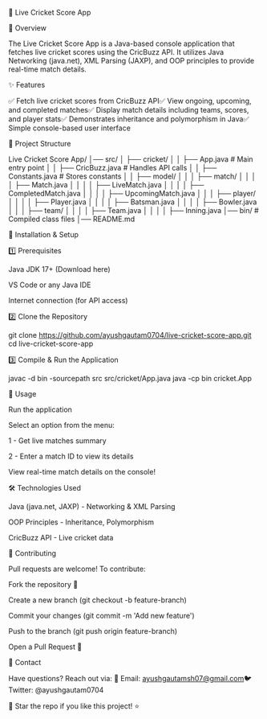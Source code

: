 🏏 Live Cricket Score App


📌 Overview

The Live Cricket Score App is a Java-based console application that fetches live cricket scores using the CricBuzz API. It utilizes Java Networking (java.net), XML Parsing (JAXP), and OOP principles to provide real-time match details.

✨ Features

✅ Fetch live cricket scores from CricBuzz API✅ View ongoing, upcoming, and completed matches✅ Display match details including teams, scores, and player stats✅ Demonstrates inheritance and polymorphism in Java✅ Simple console-based user interface

📂 Project Structure

Live Cricket Score App/
│── src/
│   ├── cricket/
│   │   ├── App.java        # Main entry point
│   │   ├── CricBuzz.java   # Handles API calls
│   │   ├── Constants.java  # Stores constants
│   │   ├── model/
│   │   │   ├── match/
│   │   │   │   ├── Match.java
│   │   │   │   ├── LiveMatch.java
│   │   │   │   ├── CompletedMatch.java
│   │   │   │   ├── UpcomingMatch.java
│   │   │   ├── player/
│   │   │   │   ├── Player.java
│   │   │   │   ├── Batsman.java
│   │   │   │   ├── Bowler.java
│   │   │   ├── team/
│   │   │   │   ├── Team.java
│   │   │   │   ├── Inning.java
│── bin/    # Compiled class files
│── README.md


🚀 Installation & Setup

1️⃣ Prerequisites

Java JDK 17+ (Download here)

VS Code or any Java IDE

Internet connection (for API access)

2️⃣ Clone the Repository

git clone https://github.com/ayushgautam0704/live-cricket-score-app.git
cd live-cricket-score-app

3️⃣ Compile & Run the Application

javac -d bin -sourcepath src src/cricket/App.java
java -cp bin cricket.App

📖 Usage

Run the application

Select an option from the menu:

1 - Get live matches summary

2 - Enter a match ID to view its details

View real-time match details on the console!

🛠 Technologies Used

Java (java.net, JAXP) - Networking & XML Parsing

OOP Principles - Inheritance, Polymorphism

CricBuzz API - Live cricket data

🤝 Contributing

Pull requests are welcome! To contribute:

Fork the repository 🍴

Create a new branch (git checkout -b feature-branch)

Commit your changes (git commit -m 'Add new feature')

Push to the branch (git push origin feature-branch)

Open a Pull Request 🚀

📧 Contact

Have questions? Reach out via:
📩 Email: ayushgautamsh07@gmail.com🐦 Twitter: @ayushgautam0704

🌟 Star the repo if you like this project! ⭐
